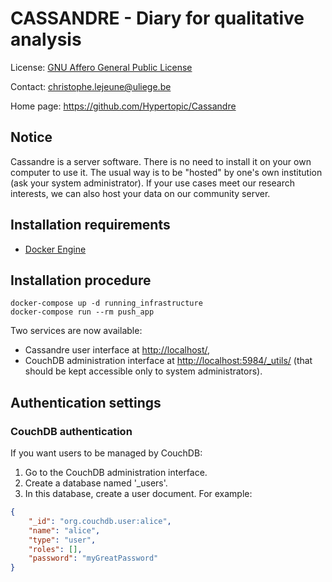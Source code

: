CASSANDRE - Diary for qualitative analysis
==========================================

License: [GNU Affero General Public License](http://www.gnu.org/licenses/agpl.html)

Contact: <christophe.lejeune@uliege.be>

Home page: <https://github.com/Hypertopic/Cassandre>

Notice
------

Cassandre is a server software. There is no need to install it on your own computer to use it. The usual way is to be "hosted" by one's own institution (ask your system administrator). If your use cases meet our research interests, we can also host your data on our community server.

Installation requirements
-------------------------

* [Docker Engine](https://docs.docker.com/install/)

Installation procedure
----------------------

    docker-compose up -d running_infrastructure
    docker-compose run --rm push_app

Two services are now available:

- Cassandre user interface at <http://localhost/>,
- CouchDB administration interface at <http://localhost:5984/_utils/> (that should be kept accessible only to system administrators).

Authentication settings
-----------------------

### CouchDB authentication

If you want users to be managed by CouchDB:

1. Go to the CouchDB administration interface.
2. Create a database named '_users'.
3. In this database, create a user document. For example:

```json
{
    "_id": "org.couchdb.user:alice",
    "name": "alice",
    "type": "user",
    "roles": [],
    "password": "myGreatPassword"
}
```
